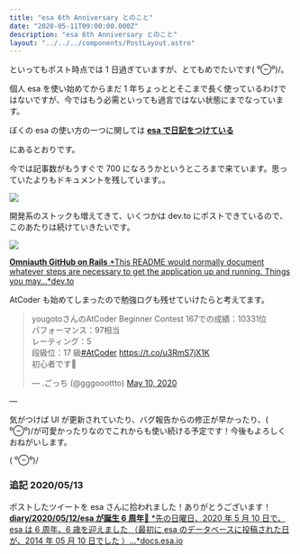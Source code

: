 ```yaml
---
title: "esa 6th Anniversary とのこと"
date: "2020-05-11T09:00:00.000Z"
description: "esa 6th Anniversary とのこと"
layout: "../../../components/PostLayout.astro"
---
```


といってもポスト時点では 1 日過ぎていますが、とてもめでたいです\( ⁰⊖⁰)/。

個人 esa を使い始めてからまだ 1 年ちょっととそこまで長く使っているわけではないですが、今ではもう必需といっても過言ではない状態にまでなっています。

ぼくの esa の使い方の一つに関しては
[**esa で日記をつけている**](https://yutagoto.github.io/blog/posts/20190514-esa%E3%81%A7%E6%97%A5%E8%A8%98%E3%82%92%E3%81%A4%E3%81%91%E3%81%A6%E3%81%84%E3%82%8B/)

にあるとおりです。

今では記事数がもうすぐで 700 になろうかというところまで来ています。思っていたよりもドキュメントを残しています。。

![](https://cdn-images-1.medium.com/max/2000/1*lvtADKAGlzVidec5Ih05Eg.png)

開発系のストックも増えてきて、いくつかは dev.to にポストできているので、このあたりは続けていきたいです。

![](https://cdn-images-1.medium.com/max/2000/1*bNiYQpg39ReougKYESJ2rA.png)

[**Omniauth GitHub on Rails**
*This README would normally document whatever steps are necessary to get the application up and running. Things you may…*dev.to](https://dev.to/yutagoto/omniauth-github-on-rails-2d0n)

AtCoder も始めてしまったので勉強ログも残せていけたらと考えてます。

<blockquote class="twitter-tweet"><p lang="ja" dir="ltr">yougotoさんのAtCoder Beginner Contest 167での成績：10331位<br>パフォーマンス：97相当<br>レーティング：5<br>段級位：17 級<a href="https://twitter.com/hashtag/AtCoder?src=hash&amp;ref_src=twsrc%5Etfw">#AtCoder</a> <a href="https://t.co/u3RmS7jX1K">https://t.co/u3RmS7jX1K</a><br>初心者です🔰</p>&mdash; .ごっち (@gggooottto) <a href="https://twitter.com/gggooottto/status/1259487595408445440?ref_src=twsrc%5Etfw">May 10, 2020</a></blockquote>

—

気がつけば UI が更新されていたり、バグ報告からの修正が早かったり、\( ⁰⊖⁰)/が可愛かったりなのでこれからも使い続ける予定です！今後もよろしくおねがいします。

\( ⁰⊖⁰)/

### 追記 2020/05/13

ポストしたツイートを esa さんに拾われました！ありがとうございます！
[**diary/2020/05/12/esa が誕生 6 周年:tada:**
*先の日曜日、2020 年 5 月 10 日で、esa は 6 周年、6 歳を迎えました （最初に esa のデータベースに投稿された日が、2014 年 05 月 10 日でした ）…*docs.esa.io](https://docs.esa.io/posts/381)
